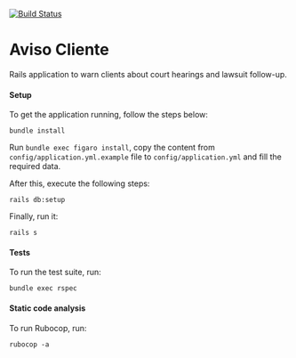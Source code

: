 [![Build Status](https://travis-ci.org/grascovit/aviso-cliente.svg?branch=master)](https://travis-ci.org/grascovit/aviso-cliente)

# Aviso Cliente

Rails application to warn clients about court hearings and lawsuit follow-up.

#### Setup
To get the application running, follow the steps below:
```shell
bundle install
```

Run `bundle exec figaro install`, copy the content from `config/application.yml.example` file to `config/application.yml` and fill the required data.

After this, execute the following steps:
```shell
rails db:setup
```
Finally, run it:
```shell
rails s
```

#### Tests
To run the test suite, run:
```shell
bundle exec rspec
```

#### Static code analysis
To run Rubocop, run:
```shell
rubocop -a
```